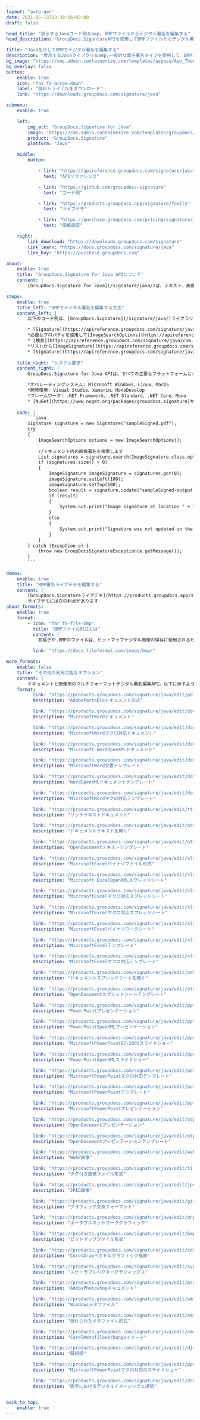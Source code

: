 ```yaml
---
layout: "auto-gen"
date: 2021-05-13T13:39:56+03:00
draft: false

head_title: "表示するJavaコード例＆amp; BMPファイルからデジタル署名を編集する"
head_description: "GroupDocs.SigantureAPIを使用してBMPファイルからデジタル署名を表示および編集するJavaコード例-カスタマイズされた電子署名を一般的なビジネスドキュメントおよび画像ファイル形式に追加します."

title: "Javaを介してBMPでデジタル署名を編集する"
description: "表示するJavaライブラリ＆amp;一般的な電子署名タイプを使用して、BMPファイルのデジタル署名を編集します。 bmpプロパティを管理し、ドキュメントと画像内の署名オプションをカスタマイズします."
bg_image: "https://cms.admin.containerize.com/templates/aspose/App_Themes/V3/images/bg/header1.png"
bg_overlay: false
button:
    enable: true
    icon: "fas fa-arrow-down"
    label: "無料トライアルをダウンロード"
    link: "https://downloads.groupdocs.com/signature/java"

submenu:
    enable: true

    left:
        img_alt: "GroupDocs.Signature for Java"
        image: "https://cms.admin.containerize.com/templates/groupdocs/images/product-logos/90x90-noborder/groupdocs-signature-java.png"
        product: "GroupDocs.Signature"
        platform: "Java"

    middle:
        button:

            - link: "https://apireference.groupdocs.com/signature/java"
              text: "APIリファレンス"

            - link: "https://github.com/groupdocs-signature"
              text: "コード例"

            - link: "https://products.groupdocs.app/signature/family"
              text: "ライブデモ"

            - link: "https://purchase.groupdocs.com/pricing/signature/java"
              text: "価格設定"

    right:
        link_download: "https://downloads.groupdocs.com/signature"
        link_learn: "https://docs.groupdocs.com/signature/java"
        link_buy: "https://purchase.groupdocs.com"

about:
    enable: true
    title: "GroupDocs.Signature for Java APIについて"
    content: |
        [GroupDocs.Signature for Java](/signature/java/)は、テキスト、画像、バーコード、スタンプ、フォームフィールド、QRコード、メタデータなどのさまざまな署名タイプを使用してドキュメントにデジタル署名するための高度なJavaライブラリです。ほんの数行のコードを追加するだけで、PDF、Microsoft Word、Excelワークシート、PowerPointプレゼンテーション、Adobe Photoshop、メタファイル、および画像ファイル形式内のデジタル署名を表示、追加、更新、検証、削除、および検索する機能をJavaアプリケーションに提供します。 e-signature APIは、要件に応じて署名プロパティをカスタマイズするための追加機能もサポートしています。

steps:
    enable: true
    title_left: "BMPでデジタル署名を編集する方法"
    content_left: |
        以下のコード例は、[GroupDocs.Signature](/signature/java/)ライブラリを使用して、わずか数行のコードを追加することにより、**Javaで既に署名されたBMPファイルのデジタル署名を編集する方法**に関する手順を明確に示しています。

        * [Signature](https://apireference.groupdocs.com/signature/java/com.groupdocs.signature/Signature)クラスの新しいインスタンスを作成し、コンストラクターパラメーターとしてソースドキュメントパスを渡します。
        *必要なプロパティを使用して[ImageSearchOptions](https://apireference.groupdocs.com/signature/java/com.groupdocs.signature.options.search/ImageSearchOptions)オブジェクトをインスタンス化します。
        * [検索](https://apireference.groupdocs.com/signature/java/com.groupdocs.signature/Signature#search(java.lang.Class,%20com.groupdocs.signature.options.search.SearchOptions））に電話してください[ImageSignatures]のリストを取得する方法（https://apireference.groupdocs.com/signature/java/com.groupdocs.signature.domain.signatures/ImageSignature)。
        *リストから[ImageSignature](https://apireference.groupdocs.com/signature/java/com.groupdocs.signature.domain.signatures/ImageSignature)更新する必要のあるオブジェクトを選択します。
        * [Signature](https://apireference.groupdocs.com/signature/java/com.groupdocs.signature/Signature）オブジェクト[update](https://apireference.groupdocs.com/signature/java/com.groupdocs .signature / Signature＃update（java.io.OutputStream、％20com.groupdocs.signature.domain.signatures.BaseSignature))メソッドを使用して、1つまたは複数の署名を渡します。
        
    title_right: "システム要求"
    content_right: |
        GroupDocs.Signature for Java APIは、すべての主要なプラットフォームとオペレーティングシステムでサポートされています。以下のコードを実行する前に、システムに次の前提条件がインストールされていることを確認してください。

        *オペレーティングシステム: Microsoft Windows、Linux、MacOS
        *開発環境: Visual Studio、Xamarin、MonoDevelop
        *フレームワーク: .NET Framework、.NET Standard、.NET Core、Mono
        * [NuGet](https://www.nuget.org/packages/groupdocs.signature)から最新バージョンのGroupDocs.SignatureforJavaをダウンロードします。
        
    code: |
        ```java
        Signature signature = new Signature("sampleSigned.pdf");
        try 
        {
            ImageSearchOptions options = new ImageSearchOptions();
        
            //ドキュメント内の画像署名を検索します
            List signatures = signature.search(ImageSignature.class,options);
            if (signatures.size() > 0)
            {
                ImageSignature imageSignature = signatures.get(0);
                imageSignature.setLeft(100);
                imageSignature.setTop(100);
                boolean result = signature.update("sampleSigned-output.bmp",imageSignature);
                if (result)
                {
                    System.out.print("Image signature at location " + imageSignature.getLeft() + "x" + imageSignature.getTop() + " and Size " + imageSignature.getSize() + " was updated in the document [" + fileName + ".");
                }
                else
                {
                    System.out.print("Signature was not updated in the document! Signature at location " + imageSignature.getLeft() + "x" + imageSignature.getTop() + " and Size " + imageSignature.getSize() + " was not found!");
                }
            }
        } catch (Exception e) {
            throw new GroupDocsSignatureException(e.getMessage());
        }
        ```
        
demos:
    enable: true
    title: "BMP署名ライブデモを編集する"
    content: |
        [GroupDocs.Signatureライブデモ](https://products.groupdocs.app/signature/family)サイトにアクセスして、BMPファイルの電子署名を今すぐ追加してください。
        ライブデモには次の利点があります
about_formats:
    enable: true
    format:
        - icon: "far fa-file-bmp"
          title: "BMPファイル形式とは"
          content: |
            拡張子が.BMPのファイルは、ビットマップデジタル画像の保存に使用されるビットマップ画像ファイルを表します。これらの画像はグラフィックアダプタから独立しており、デバイスに依存しないビットマップ（DIB）ファイル形式とも呼ばれます。この独立性は、MicrosoftWindowsやMacなどの複数のプラットフォームでファイルを開くという目的を果たします。 BMPファイル形式では、データを2次元デジタル画像として、モノクロとさまざまな色深度のカラー形式の両方で保存できます。 BMPファイル形式の詳細

          link: "https://docs.fileformat.com/image/bmp/"

more_formats:
    enable: false
    title: "その他の利用可能なオプション"
    content: |
        ドキュメントと画像用のマルチフォーマットデジタル署名編集API。以下に示すように、一般的なファイル形式のいくつかから署名を更新します。
    format: 
          link: "https://products.groupdocs.com/signature/java/edit/pdf"
          description: "AdobePortableドキュメント形式"

          link: "https://products.groupdocs.com/signature/java/edit/doc"
          description: "MicrosoftWordドキュメント"

          link: "https://products.groupdocs.com/signature/java/edit/docm"
          description: "MicrosoftWordマクロ対応ドキュメント"

          link: "https://products.groupdocs.com/signature/java/edit/docx"
          description: "Microsoft WordOpenXMLドキュメント"

          link: "https://products.groupdocs.com/signature/java/edit/dot"
          description: "MicrosoftWord文書テンプレート"

          link: "https://products.groupdocs.com/signature/java/edit/dotx"
          description: "WordOpenXMLドキュメントテンプレート"

          link: "https://products.groupdocs.com/signature/java/edit/dotm"
          description: "MicrosoftWordマクロ対応テンプレート"

          link: "https://products.groupdocs.com/signature/java/edit/rtf"
          description: "リッチテキストドキュメント"

          link: "https://products.groupdocs.com/signature/java/edit/odt"
          description: "ドキュメントテキストを開く"

          link: "https://products.groupdocs.com/signature/java/edit/ott"
          description: "OpenDocumentテキストテンプレート"

          link: "https://products.groupdocs.com/signature/java/edit/xls"
          description: "MicrosoftExcelバイナリファイル形式"

          link: "https://products.groupdocs.com/signature/java/edit/xlsx"
          description: "Microsoft ExcelOpenXMLスプレッドシート"

          link: "https://products.groupdocs.com/signature/java/edit/xlsm"
          description: "MicrosoftExcelマクロ対応スプレッドシート"

          link: "https://products.groupdocs.com/signature/java/edit/xlsm"
          description: "MicrosoftExcelマクロ対応スプレッドシート"

          link: "https://products.groupdocs.com/signature/java/edit/xlsb"
          description: "MicrosoftExcelバイナリワークシート"

          link: "https://products.groupdocs.com/signature/java/edit/xltx"
          description: "MicrosoftExcelテンプレート"

          link: "https://products.groupdocs.com/signature/java/edit/xltm"
          description: "MicrosoftExcelマクロ対応テンプレート"

          link: "https://products.groupdocs.com/signature/java/edit/ods"
          description: "ドキュメントスプレッドシートを開く"

          link: "https://products.groupdocs.com/signature/java/edit/ots"
          description: "OpenDocumentスプレッドシートテンプレート"

          link: "https://products.groupdocs.com/signature/java/edit/ppt"
          description: "PowerPointプレゼンテーション"

          link: "https://products.groupdocs.com/signature/java/edit/pptx"
          description: "PowerPointOpenXMLプレゼンテーション"

          link: "https://products.groupdocs.com/signature/java/edit/pps"
          description: "MicrosoftPowerPoint97-2003スライドショー"

          link: "https://products.groupdocs.com/signature/java/edit/ppsx"
          description: "PowerPointOpenXMLスライドショー"

          link: "https://products.groupdocs.com/signature/java/edit/potm"
          description: "MicrosoftPowerPointマクロ対応テンプレート"

          link: "https://products.groupdocs.com/signature/java/edit/potx"
          description: "MicrosoftPowerPointテンプレート"

          link: "https://products.groupdocs.com/signature/java/edit/pptm"
          description: "MicrosoftPowerPointプレゼンテーション"

          link: "https://products.groupdocs.com/signature/java/edit/odp"
          description: "OpenDocumentプレゼンテーション"

          link: "https://products.groupdocs.com/signature/java/edit/otp"
          description: "OpenDocumentプレゼンテーションテンプレート"

          link: "https://products.groupdocs.com/signature/java/edit/webp"
          description: "WebP画像"

          link: "https://products.groupdocs.com/signature/java/edit/tiff"
          description: "タグ付き画像ファイル形式"

          link: "https://products.groupdocs.com/signature/java/edit/jpeg"
          description: "JPEG画像"

          link: "https://products.groupdocs.com/signature/java/edit/gif"
          description: "グラフィック交換フォーマット"

          link: "https://products.groupdocs.com/signature/java/edit/png"
          description: "ポータブルネットワークグラフィック"

          link: "https://products.groupdocs.com/signature/java/edit/bmp"
          description: "ビットマップファイル形式"

          link: "https://products.groupdocs.com/signature/java/edit/cdr"
          description: "CorelDrawベクトルグラフィック描画"

          link: "https://products.groupdocs.com/signature/java/edit/svg"
          description: "スケーラブルベクターグラフィックス"

          link: "https://products.groupdocs.com/signature/java/edit/psd"
          description: "AdobePhotoshopドキュメント"

          link: "https://products.groupdocs.com/signature/java/edit/wmf"
          description: "Windowsメタファイル"

          link: "https://products.groupdocs.com/signature/java/edit/emf"
          description: "強化されたメタファイル形式"

          link: "https://products.groupdocs.com/signature/java/edit/cmx"
          description: "CorelMetafileeXchangeイメージ"

          link: "https://products.groupdocs.com/signature/java/edit/djvu"
          description: "既視感"

          link: "https://products.groupdocs.com/signature/java/edit/ppsm"
          description: "MicrosoftPowerPointマクロ対応のスライドショー"

          link: "https://products.groupdocs.com/signature/java/edit/dcm"
          description: "医学におけるデジタルイメージングと通信"


back_to_top:
    enable: true
---
```

